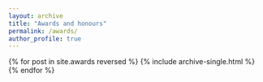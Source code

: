 ```yaml
---
layout: archive
title: "Awards and honours"
permalink: /awards/
author_profile: true
---
```


<!-- {% include base_path %} -->

{% for post in site.awards reversed %}
  {% include archive-single.html %}
{% endfor %}

